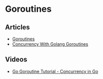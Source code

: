 # Goroutines

## Articles
- [Goroutines](https://golangbot.com/goroutines/)
- [Concurrency With Golang Goroutines](https://tutorialedge.net/golang/concurrency-with-golang-goroutines/)

## Videos
- [Go Goroutine Tutorial - Concurrency in Go](https://www.youtube.com/watch?v=ARHXmR0_MGY)